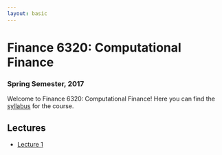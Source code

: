 ```yaml
---
layout: basic
---
```


# Finance 6320: Computational Finance


### Spring Semester, 2017 


Welcome to Finance 6320: Computational Finance! Here you can find the [syllabus](syllabus.md) for the course.

## Lectures

* [Lecture 1](lectures/lecture1.html)



